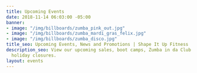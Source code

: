 ```yaml
---
title: Upcoming Events
date: 2018-11-14 06:03:00 -05:00
banner:
- image: "/img/billboards/zumba_pink_out.jpg"
- image: "/img/billboards/zumba_mardi_gras_felix.jpg"
- image: "/img/billboards/zumba_disco.jpg"
title_seo: Upcoming Events, News and Promotions | Shape It Up Fitness
description_seo: View our upcoming sales, boot camps, Zumba in da Club events and
  holiday closures.
layout: events
---
```


